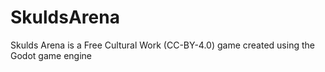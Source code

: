 # SkuldsArena
Skulds Arena is a Free Cultural Work (CC-BY-4.0) game created using the Godot game engine